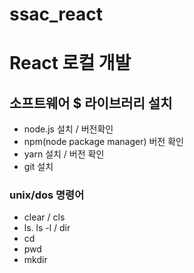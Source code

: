 # ssac_react

# React 로컬 개발

## 소프트웨어 \$ 라이브러리 설치

- node.js 설치 / 버전확인
- npm(node package manager) 버전 확인
- yarn 설치 / 버전 확인
- git 설치

### unix/dos 명령어

- clear / cls
- ls. ls -l / dir
- cd
- pwd
- mkdir
